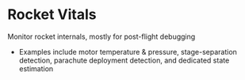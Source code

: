 Rocket Vitals
===============
Monitor rocket internals, mostly for post-flight debugging

- Examples include motor temperature & pressure, stage-separation detection, parachute deployment detection, and dedicated state estimation
